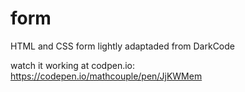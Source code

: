 # form
HTML and CSS form lightly adaptaded from DarkCode

watch it working at codpen.io: https://codepen.io/mathcouple/pen/JjKWMem
